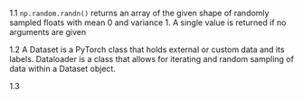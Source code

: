 1.1 `np.random.randn()` returns an array of the given shape of randomly sampled floats with mean 0 and variance 1. A single value is returned if no arguments are given

1.2 A Dataset is a PyTorch class that holds external or custom data and its labels. Dataloader is a class that allows for iterating and random sampling of data within a Dataset object. 

1.3 
